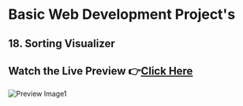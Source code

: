 # Basic Web Development Project's


## 18. Sorting Visualizer


## Watch the Live Preview 👉[Click Here]()
![Preview Image1](https://github.com/SorcererChiragsingh/Web-Development-Projects/blob/main/18-Sorting%20Visualizer/preview.png)


<!-- https://clementmihailescu.github.io/Sorting-Visualizer/  -->
